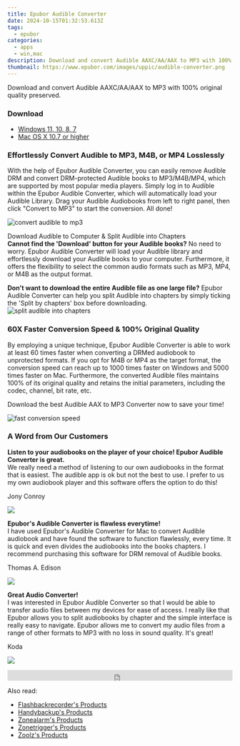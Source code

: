 ```yaml
---
title: Epubor Audible Converter
date: 2024-10-15T01:32:53.613Z
tags: 
  - epubor
categories: 
  - apps
  - win,mac
description: Download and convert Audible AAXC/AA/AAX to MP3 with 100% original quality preserved.
thumbnail: https://www.epubor.com/images/uppic/audible-converter.png
---
```


Download and convert Audible AAXC/AA/AAX to MP3 with 100% original quality preserved.

### Download

- [Windows 11, 10, 8, 7](https://secure.2checkout.com/order/checkout.php?QTY=1&AFFILIATE=108875&CART=1&CARD=2&DESIGN_TYPE=2&CURRENCY=USD&ORDERSTYLE=nLWooJa5iLg=&PAY_TYPE=PAYPAL&PRODS=4708689&OPTIONS4708689=LicenseALife)
- [Mac OS X 10.7 or higher](https://secure.2checkout.com/order/checkout.php?QTY=1&AFFILIATE=108875&CART=1&CARD=2&DESIGN_TYPE=2&CURRENCY=USD&ORDERSTYLE=nLWooJa5iLg=&PAY_TYPE=PAYPAL&PRODS=4713565&OPTIONS4713565=LicenseALife)

### Effortlessly Convert Audible to MP3, M4B, or MP4 Losslessly

With the help of Epubor Audible Converter, you can easily remove Audible DRM and convert DRM-protected Audible books to MP3/M4B/MP4, which are supported by most popular media players. Simply log in to Audible within the Epubor Audible Converter, which will automatically load your Audible Library. Drag your Audible Audiobooks from left to right panel, then click "Convert to MP3" to start the conversion. All done!

![convert audible to mp3](https://www.epubor.com/images/uppic/audible-converter-interface.png)

Download Audible to Computer & Split Audible into Chapters  
**Cannot find the 'Download' button for your Audible books?** No need to worry. Epubor Audible Converter will load your Audible library and effortlessly download your Audible books to your computer. Furthermore, it offers the flexibility to select the common audio formats such as MP3, MP4, or M4B as the output format.  
  
**Don't want to download the entire Audible file as one large file?** Epubor Audible Converter can help you split Audible into chapters by simply ticking the 'Split by chapters' box before downloading.  
![split audible into chapters](https://www.epubor.com/images/DOWNLOAd-audible-to-mp3-split.png)

### 60X Faster Conversion Speed & 100% Original Quality

By employing a unique technique, Epubor Audible Converter is able to work at least 60 times faster when converting a DRMed audiobook to unprotected formats. If you opt for M4B or MP4 as the target format, the conversion speed can reach up to 1000 times faster on Windows and 5000 times faster on Mac. Furthermore, the converted Audible files maintains 100% of its original quality and retains the initial parameters, including the codec, channel, bit rate, etc.

Download the best Audible AAX to MP3 Converter now to save your time!

![fast conversion speed](https://www.epubor.com/images/uppic/conversion-speed-audible.png)

### A Word from Our Customers

**Listen to your audiobooks on the player of your choice! Epubor Audible Converter is great.**  
We really need a method of listening to our own audiobooks in the format that is easiest. The audible app is ok but not the best to use. I prefer to us my own audiobook player and this software offers the option to do this!

Jony Conroy

![](https://www.epubor.com/promotion/images/customer-1.png)

**Epubor's Audible Converter is flawless everytime!**  
I have used Epubor's Audible Converter for Mac to convert Audible audiobook and have found the software to function flawlessly, every time. It is quick and even divides the audiobooks into the books chapters. I recommend purchasing this software for DRM removal of Audible books.

Thomas A. Edison

![](https://www.epubor.com/promotion/images/customer-2.png)

**Great Audio Converter!**  
I was interested in Epubor Audible Converter so that I would be able to transfer audio files between my devices for ease of access. I really like that Epubor allows you to split audiobooks by chapter and the simple interface is really easy to navigate. Epubor allows me to convert my audio files from a range of other formats to MP3 with no loss in sound quality. It's great!

Koda

![](https://www.epubor.com/images/profile-1.jpeg)

<iframe title="Customer reviews powered by Trustpilot" loading="auto" src="https://widget.trustpilot.com/trustboxes/5419b6a8b0d04a076446a9ad/index.html?templateId=5419b6a8b0d04a076446a9ad&amp;businessunitId=57208c830000ff00058c1588#locale=en-US&amp;styleHeight=24px&amp;styleWidth=100%25&amp;theme=light" style="position: relative; height: 24px; width: 100%; border-style: none; display: block; overflow: hidden;"></iframe>

<ins class="adsbygoogle"
      style="display:block"
      data-ad-client="ca-pub-7571918770474297"
      data-ad-slot="8358498916"
      data-ad-format="auto"
      data-full-width-responsive="true"></ins>

<span class="atpl-alsoreadstyle">Also read:</span>
<div><ul>
<li><a href="https://tools.techidaily.com/flashbackrecorder/products/"><u>Flashbackrecorder's Products</u></a></li>
<li><a href="https://tools.techidaily.com/handybackup/products/"><u>Handybackup's Products</u></a></li>
<li><a href="https://tools.techidaily.com/zonealarm/products/"><u>Zonealarm's Products</u></a></li>
<li><a href="https://tools.techidaily.com/zonetrigger/products/"><u>Zonetrigger's Products</u></a></li>
<li><a href="https://tools.techidaily.com/zoolz/products/"><u>Zoolz's Products</u></a></li>
</ul></div>

